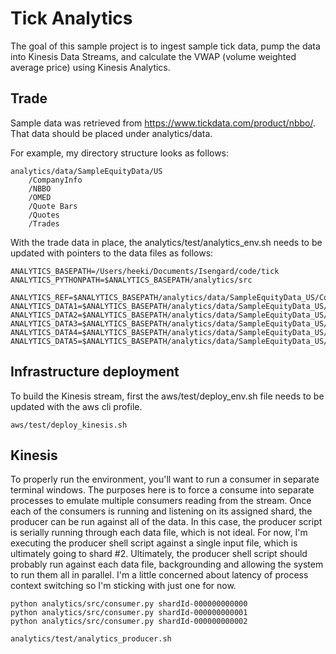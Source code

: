 # Tick Analytics
The goal of this sample project is to ingest sample tick data, pump the data into Kinesis Data Streams,
and calculate the VWAP (volume weighted average price) using Kinesis Analytics.

## Trade
Sample data was retrieved from https://www.tickdata.com/product/nbbo/. That data should be placed under analytics/data.

For example, my directory structure looks as follows:
```
analytics/data/SampleEquityData/US
    /CompanyInfo
    /NBBO
    /OMED
    /Quote Bars
    /Quotes
    /Trades
```

With the trade data in place, the analytics/test/analytics_env.sh needs to be updated with pointers to the data files as follows:
 ```
ANALYTICS_BASEPATH=/Users/heeki/Documents/Isengard/code/tick
ANALYTICS_PYTHONPATH=$ANALYTICS_BASEPATH/analytics/src

ANALYTICS_REF=$ANALYTICS_BASEPATH/analytics/data/SampleEquityData_US/CompanyInfo/CompanyInfo.asc
ANALYTICS_DATA1=$ANALYTICS_BASEPATH/analytics/data/SampleEquityData_US/Trades/14081.csv
ANALYTICS_DATA2=$ANALYTICS_BASEPATH/analytics/data/SampleEquityData_US/Trades/23444.csv
ANALYTICS_DATA3=$ANALYTICS_BASEPATH/analytics/data/SampleEquityData_US/Trades/23870.csv
ANALYTICS_DATA4=$ANALYTICS_BASEPATH/analytics/data/SampleEquityData_US/Trades/27667.csv
ANALYTICS_DATA5=$ANALYTICS_BASEPATH/analytics/data/SampleEquityData_US/Trades/28082.csv
```

## Infrastructure deployment
To build the Kinesis stream, first the aws/test/deploy_env.sh file needs to be updated with the aws cli profile.

```
aws/test/deploy_kinesis.sh
```

## Kinesis
To properly run the environment, you'll want to run a consumer in separate terminal windows. The purposes here is
to force a consume into separate processes to emulate multiple consumers reading from the stream. Once each of the 
consumers is running and listening on its assigned shard, the producer can be run against all of the data. In this
case, the producer script is serially running through each data file, which is not ideal. For now, I'm executing
the producer shell script against a single input file, which is ultimately going to shard #2. Ultimately, the
producer shell script should probably run against each data file, backgrounding and allowing the system to run them
all in parallel. I'm a little concerned about latency of process context switching so I'm sticking with just
one for now.
```
python analytics/src/consumer.py shardId-000000000000
python analytics/src/consumer.py shardId-000000000001
python analytics/src/consumer.py shardId-000000000002

analytics/test/analytics_producer.sh
```